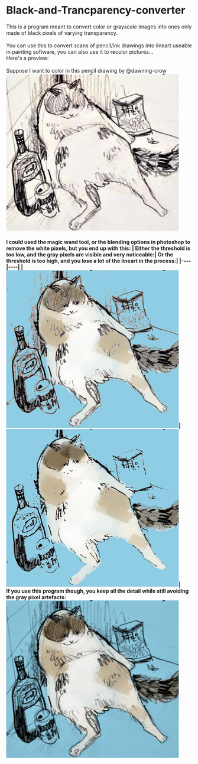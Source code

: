 # Black-and-Trancparency-converter

This is a program meant to convert color or grayscale images into ones only made of black pixels of varying transparency. 
<br/> <br/>
You can use this to convert scans of pencil/ink drawings into lineart useable in painting software, you can also use it to recolor pictures...
<br/>
Here's a preview:<br/><br/>
Suppose I want to color in this pencil drawing by @dawning-crow <br/>
<img src ="examplepictures/original by dawning crow.png"><br/><br/>
<b>I could used the magic wand tool, or the blending options in photoshop to remove the white pixels, but you end up with this: <b/>
| Either the threshold is too low, and the gray pixels are visible and very noticeable:| Or the threshold is too high, and you lose a lot of the lineart in the process:|
|----|----|
|<img src="examplepictures/blending options low threshold.png">| <img src="examplepictures/blending options high threshold.png">|
<br/>
<b>If you use this program though, you keep all the detail while still avoiding the gray pixel artefacts: <b/> <br/>
<img src="examplepictures/using BnT converter.png"><br/>

